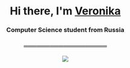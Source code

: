<h1 align="center">Hi there, I'm <a href="https://github.com/fvrrrf" target="_blank">Veronika</a>
<h3 align="center">Computer Science student from Russia</a>
  
<h3 align="center">═══════════════════</a>
  
![](https://komarev.com/ghpvc/?username=fvrrrf&color=4d3a31&style=for-the-badge)
